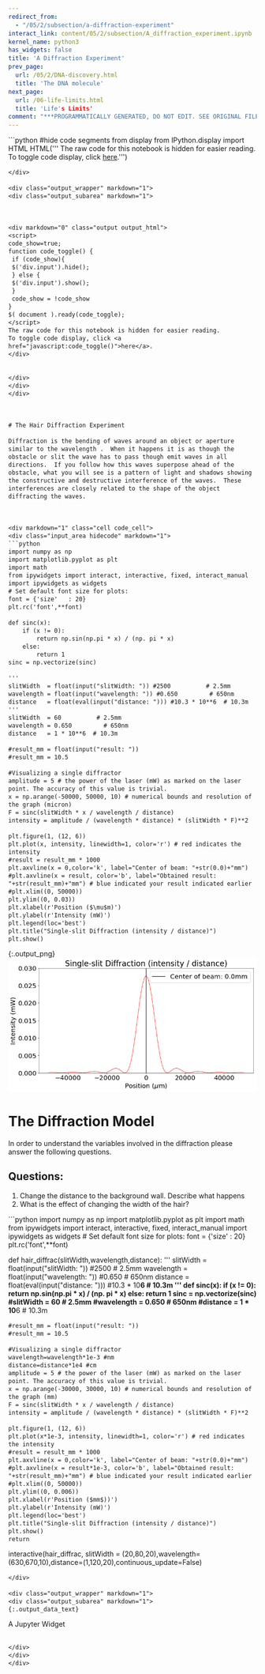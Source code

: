 ```yaml
---
redirect_from:
  - "/05/2/subsection/a-diffraction-experiment"
interact_link: content/05/2/subsection/A_diffraction_experiment.ipynb
kernel_name: python3
has_widgets: false
title: 'A Diffraction Experiment'
prev_page:
  url: /05/2/DNA-discovery.html
  title: 'The DNA molecule'
next_page:
  url: /06-life-limits.html
  title: 'Life's Limits'
comment: "***PROGRAMMATICALLY GENERATED, DO NOT EDIT. SEE ORIGINAL FILES IN /content***"
---
```



<div markdown="1" class="cell code_cell">
<div class="input_area hidecode" markdown="1">
```python
#hide code segments from display
from IPython.display import HTML
HTML('''<script>
code_show=true; 
function code_toggle() {
 if (code_show){
 $('div.input').hide();
 } else {
 $('div.input').show();
 }
 code_show = !code_show
} 
$( document ).ready(code_toggle);
</script>
The raw code for this notebook is hidden for easier reading.
To toggle code display, click <a href="javascript:code_toggle()">here</a>.''')

```
</div>

<div class="output_wrapper" markdown="1">
<div class="output_subarea" markdown="1">



<div markdown="0" class="output output_html">
<script>
code_show=true; 
function code_toggle() {
 if (code_show){
 $('div.input').hide();
 } else {
 $('div.input').show();
 }
 code_show = !code_show
} 
$( document ).ready(code_toggle);
</script>
The raw code for this notebook is hidden for easier reading.
To toggle code display, click <a href="javascript:code_toggle()">here</a>.
</div>


</div>
</div>
</div>



# The Hair Diffraction Experiment

Diffraction is the bending of waves around an object or aperture similar to the wavelength .  When it happens it is as though the obstacle or slit the wave has to pass though emit waves in all directions.  If you follow how this waves superpose ahead of the obstacle, what you will see is a pattern of light and shadows showing the constructive and destructive interference of the waves.  These interferences are closely related to the shape of the object diffracting the waves.



<div markdown="1" class="cell code_cell">
<div class="input_area hidecode" markdown="1">
```python
import numpy as np
import matplotlib.pyplot as plt
import math
from ipywidgets import interact, interactive, fixed, interact_manual
import ipywidgets as widgets
# Set default font size for plots:
font = {'size'   : 20}
plt.rc('font',**font)

def sinc(x):
    if (x != 0):
        return np.sin(np.pi * x) / (np. pi * x)
    else:
        return 1
sinc = np.vectorize(sinc)

'''
slitWidth  = float(input("slitWidth: ")) #2500          # 2.5mm
wavelength = float(input("wavelength: ")) #0.650         # 650nm
distance   = float(eval(input("distance: "))) #10.3 * 10**6  # 10.3m
'''
slitWidth  = 60          # 2.5mm
wavelength = 0.650         # 650nm
distance   = 1 * 10**6  # 10.3m

#result_mm = float(input("result: "))
#result_mm = 10.5

#Visualizing a single diffractor
amplitude = 5 # the power of the laser (mW) as marked on the laser point. The accuracy of this value is trivial.
x = np.arange(-50000, 50000, 10) # numerical bounds and resolution of the graph (micron)
F = sinc(slitWidth * x / wavelength / distance)
intensity = amplitude / (wavelength * distance) * (slitWidth * F)**2

plt.figure(1, (12, 6))
plt.plot(x, intensity, linewidth=1, color='r') # red indicates the intensity
#result = result_mm * 1000
plt.axvline(x = 0,color='k', label="Center of beam: "+str(0.0)+"mm")
#plt.axvline(x = result, color='b', label="Obtained result: "+str(result_mm)+"mm") # blue indicated your result indicated earlier
#plt.xlim((0, 50000))
plt.ylim((0, 0.03))
plt.xlabel(r'Position ($\mu$m)')
plt.ylabel(r'Intensity (mW)')
plt.legend(loc='best')
plt.title("Single-slit Diffraction (intensity / distance)")
plt.show()

```
</div>

<div class="output_wrapper" markdown="1">
<div class="output_subarea" markdown="1">

{:.output_png}
![png](../../../images/05/2/subsection/A_diffraction_experiment_2_0.png)

</div>
</div>
</div>



# The Diffraction Model

In order to understand the variables involved in the diffraction please answer the following questions. 

## Questions:

1) Change the distance to the background wall.  Describe what happens
2) What is the effect of changing the width of the hair?



<div markdown="1" class="cell code_cell">
<div class="input_area hidecode" markdown="1">
```python
import numpy as np
import matplotlib.pyplot as plt
import math
from ipywidgets import interact, interactive, fixed, interact_manual
import ipywidgets as widgets
# Set default font size for plots:
font = {'size'   : 20}
plt.rc('font',**font)

def hair_diffrac(slitWidth,wavelength,distance):
    '''
    slitWidth  = float(input("slitWidth: ")) #2500          # 2.5mm
    wavelength = float(input("wavelength: ")) #0.650         # 650nm
    distance   = float(eval(input("distance: "))) #10.3 * 10**6  # 10.3m
    '''
    def sinc(x):
        if (x != 0):
            return np.sin(np.pi * x) / (np. pi * x)
        else:
            return 1
    sinc = np.vectorize(sinc)
    #slitWidth  = 60          # 2.5mm
    #wavelength = 0.650         # 650nm
    #distance   = 1 * 10**6  # 10.3m

    #result_mm = float(input("result: "))
    #result_mm = 10.5

    #Visualizing a single diffractor
    wavelength=wavelength*1e-3 #nm
    distance=distance*1e4 #cm
    amplitude = 5 # the power of the laser (mW) as marked on the laser point. The accuracy of this value is trivial.
    x = np.arange(-30000, 30000, 10) # numerical bounds and resolution of the graph (mm)
    F = sinc(slitWidth * x / wavelength / distance)
    intensity = amplitude / (wavelength * distance) * (slitWidth * F)**2

    plt.figure(1, (12, 6))
    plt.plot(x*1e-3, intensity, linewidth=1, color='r') # red indicates the intensity
    #result = result_mm * 1000
    plt.axvline(x = 0,color='k', label="Center of beam: "+str(0.0)+"mm")
    #plt.axvline(x = result*1e-3, color='b', label="Obtained result: "+str(result_mm)+"mm") # blue indicated your result indicated earlier
    #plt.xlim((0, 50000))
    plt.ylim((0, 0.006))
    plt.xlabel(r'Position ($mm$))')
    plt.ylabel(r'Intensity (mW)')
    plt.legend(loc='best')
    plt.title("Single-slit Diffraction (intensity / distance)")
    plt.show()
    return

interactive(hair_diffrac, slitWidth = (20,80,20),wavelength=(630,670,10),distance=(1,120,20),continuous_update=False)

```
</div>

<div class="output_wrapper" markdown="1">
<div class="output_subarea" markdown="1">
{:.output_data_text}
```
A Jupyter Widget
```

</div>
</div>
</div>

